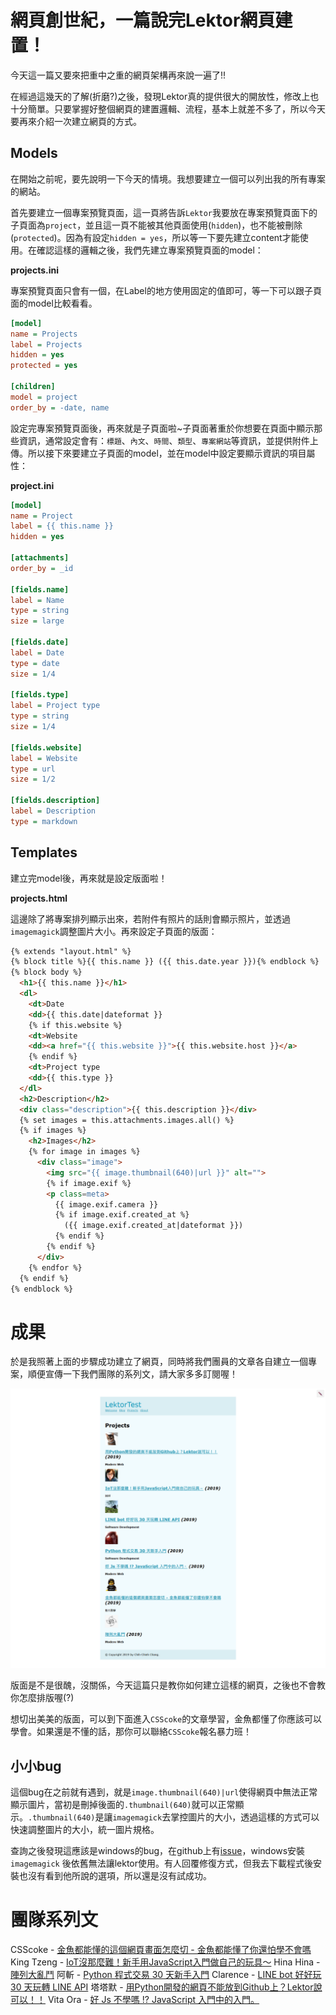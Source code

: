 # 網頁創世紀，一篇說完Lektor網頁建置！

今天這一篇又要來把重中之重的網頁架構再來說一遍了!!

在經過這幾天的了解(折磨?)之後，發現Lektor真的提供很大的開放性，修改上也十分簡單。只要掌握好整個網頁的建置邏輯、流程，基本上就差不多了，所以今天要再來介紹一次建立網頁的方式。

## Models

在開始之前呢，要先說明一下今天的情境。我想要建立一個可以列出我的所有專案的網站。

首先要建立一個專案預覽頁面，這一頁將告訴`Lektor`我要放在專案預覽頁面下的子頁面為`project`，並且這一頁不能被其他頁面使用(`hidden`)，也不能被刪除(`protected`)。因為有設定`hidden = yes`，所以等一下要先建立content才能使用。在確認這樣的邏輯之後，我們先建立專案預覽頁面的model：

**projects.ini**

專案預覽頁面只會有一個，在Label的地方使用固定的值即可，等一下可以跟子頁面的model比較看看。

```ini
[model]
name = Projects
label = Projects
hidden = yes
protected = yes

[children]
model = project
order_by = -date, name
```

設定完專案預覽頁面後，再來就是子頁面啦~子頁面著重於你想要在頁面中顯示那些資訊，通常設定會有：`標題`、`內文`、`時間`、`類型`、`專案網站`等資訊，並提供附件上傳。所以接下來要建立子頁面的model，並在model中設定要顯示資訊的項目屬性：

**project.ini**

```ini
[model]
name = Project
label = {{ this.name }}
hidden = yes

[attachments]
order_by = _id

[fields.name]
label = Name
type = string
size = large

[fields.date]
label = Date
type = date
size = 1/4

[fields.type]
label = Project type
type = string
size = 1/4

[fields.website]
label = Website
type = url
size = 1/2

[fields.description]
label = Description
type = markdown
```

## Templates

建立完model後，再來就是設定版面啦！

**projects.html**

這邊除了將專案排列顯示出來，若附件有照片的話則會顯示照片，並透過`imagemagick`調整圖片大小。再來設定子頁面的版面：

```html
{% extends "layout.html" %}
{% block title %}{{ this.name }} ({{ this.date.year }}){% endblock %}
{% block body %}
  <h1>{{ this.name }}</h1>
  <dl>
    <dt>Date
    <dd>{{ this.date|dateformat }}
    {% if this.website %}
    <dt>Website
    <dd><a href="{{ this.website }}">{{ this.website.host }}</a>
    {% endif %}
    <dt>Project type
    <dd>{{ this.type }}
  </dl>
  <h2>Description</h2>
  <div class="description">{{ this.description }}</div>
  {% set images = this.attachments.images.all() %}
  {% if images %}
    <h2>Images</h2>
    {% for image in images %}
      <div class="image">
        <img src="{{ image.thumbnail(640)|url }}" alt="">
        {% if image.exif %}
        <p class=meta>
          {{ image.exif.camera }}
          {% if image.exif.created_at %}
            ({{ image.exif.created_at|dateformat }})
          {% endif %}
        {% endif %}
      </div>
    {% endfor %}
  {% endif %}
{% endblock %}
```

# 成果

於是我照著上面的步驟成功建立了網頁，同時將我們團員的文章各自建立一個專案，順便宣傳一下我們團隊的系列文，請大家多多訂閱喔！

![1570007752850](../assets/1570007752850.png)

版面是不是很醜，沒關係，今天這篇只是教你如何建立這樣的網頁，之後也不會教你怎麼排版喔(?)

想切出美美的版面，可以到下面進入`CSScoke`的文章學習，金魚都懂了你應該可以學會。如果還是不懂的話，那你可以聯絡`CSScoke`報名暴力班！

## 小小bug

這個bug在之前就有遇到，就是`image.thumbnail(640)|url`使得網頁中無法正常顯示圖片，當初是刪掉後面的`.thumbnail(640)`就可以正常顯示。`.thumbnail(640)`是讓`imagemagick`去掌控圖片的大小，透過這樣的方式可以快速調整圖片的大小，統一圖片規格。

查詢之後發現這應該是windows的bug，在github上有[issue](https://github.com/lektor/lektor/issues/362)，windows安裝`imagemagick` 後依舊無法讓lektor使用。有人回覆修復方式，但我去下載程式後安裝也沒有看到他所說的選項，所以還是沒有試成功。

# 團隊系列文

CSScoke - [金魚都能懂的這個網頁畫面怎麼切 - 金魚都能懂了你還怕學不會嗎](https://ithelp.ithome.com.tw/users/20112550/ironman/2623)
King Tzeng - [IoT沒那麼難！新手用JavaScript入門做自己的玩具～](https://ithelp.ithome.com.tw/users/20103130/ironman/2125)
Hina Hina - [陣列大亂鬥](https://ithelp.ithome.com.tw/users/20120000/ironman/2256) 
阿斬 - [Python 程式交易 30 天新手入門](https://ithelp.ithome.com.tw/users/20120536/ironman/2571)
Clarence - [LINE bot 好好玩 30 天玩轉 LINE API](https://ithelp.ithome.com.tw/users/20117701/ironman/2634)
塔塔默 - [用Python開發的網頁不能放到Github上？Lektor說可以！！](https://ithelp.ithome.com.tw/users/20112552/ironman/2735)
Vita Ora - [好 Js 不學嗎 !? JavaScript 入門中的入門。](https://ithelp.ithome.com.tw/users/20112656/ironman/2782)
